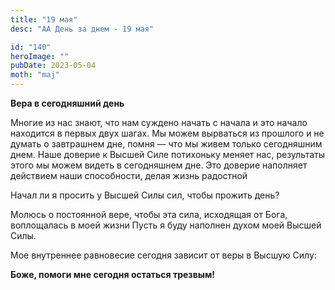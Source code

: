 ```yaml
---
title: "19 мая"
desc: "АА День за днем - 19 мая"

id: "140"
heroImage: ""
pubDate: 2023-05-04
moth: "maj"
---
```


**Вера в сегодняшний день**

Многие из нас знают, что нам суждено начать с начала и это начало находится в
первых двух шагах. Мы можем вырваться из прошлого и не думать о завтрашнем
дне, помня — что мы живем только сегодняшним днем. Наше доверие к Высшей Силе
потихоньку меняет нас, результаты этого мы можем видеть в сегодняшнем дне. Это
доверие наполняет действием наши способности, делая жизнь радостной

Начал ли я просить у Высшей Силы сил, чтобы прожить день?

Молюсь о постоянной вере, чтобы эта сила, исходящая от Бога, воплощалась в
моей жизни Пусть я буду наполнен духом моей Высшей Силы.

Мое внутреннее равновесие сегодня зависит от веры в Высшую Силу:

**Боже, помоги мне сегодня остаться трезвым!**
